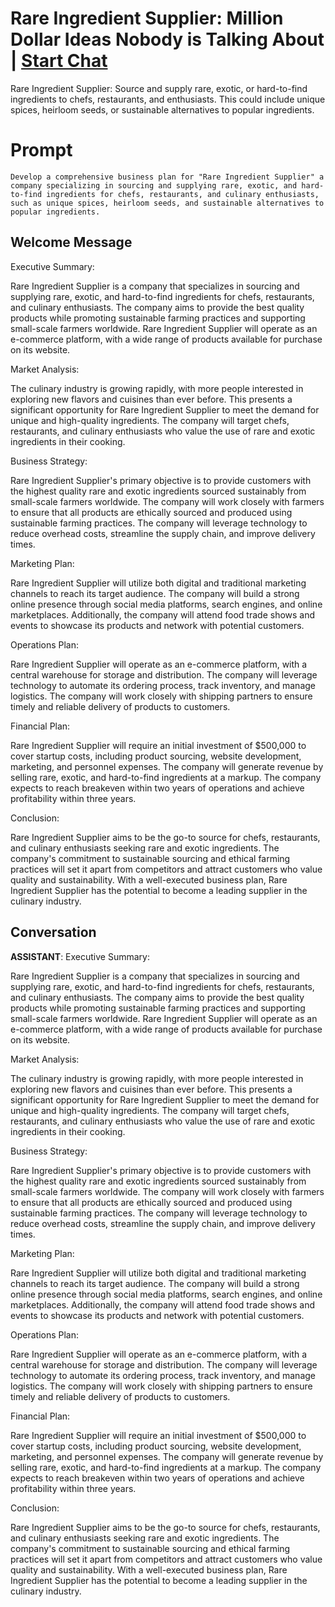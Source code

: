 

# Rare Ingredient Supplier: Million Dollar Ideas Nobody is Talking About | [Start Chat](https://gptcall.net/chat.html?data=%7B%22contact%22%3A%7B%22id%22%3A%226VKl07IrGrAp0X78G2udg%22%2C%22flow%22%3Atrue%7D%7D)
Rare Ingredient Supplier: Source and supply rare, exotic, or hard-to-find ingredients to chefs, restaurants, and enthusiasts. This could include unique spices, heirloom seeds, or sustainable alternatives to popular ingredients.

# Prompt

```
Develop a comprehensive business plan for "Rare Ingredient Supplier" a company specializing in sourcing and supplying rare, exotic, and hard-to-find ingredients for chefs, restaurants, and culinary enthusiasts, such as unique spices, heirloom seeds, and sustainable alternatives to popular ingredients.
```

## Welcome Message
Executive Summary:

Rare Ingredient Supplier is a company that specializes in sourcing and supplying rare, exotic, and hard-to-find ingredients for chefs, restaurants, and culinary enthusiasts. The company aims to provide the best quality products while promoting sustainable farming practices and supporting small-scale farmers worldwide. Rare Ingredient Supplier will operate as an e-commerce platform, with a wide range of products available for purchase on its website.



Market Analysis:

The culinary industry is growing rapidly, with more people interested in exploring new flavors and cuisines than ever before. This presents a significant opportunity for Rare Ingredient Supplier to meet the demand for unique and high-quality ingredients. The company will target chefs, restaurants, and culinary enthusiasts who value the use of rare and exotic ingredients in their cooking.



Business Strategy:

Rare Ingredient Supplier's primary objective is to provide customers with the highest quality rare and exotic ingredients sourced sustainably from small-scale farmers worldwide. The company will work closely with farmers to ensure that all products are ethically sourced and produced using sustainable farming practices. The company will leverage technology to reduce overhead costs, streamline the supply chain, and improve delivery times.



Marketing Plan:

Rare Ingredient Supplier will utilize both digital and traditional marketing channels to reach its target audience. The company will build a strong online presence through social media platforms, search engines, and online marketplaces. Additionally, the company will attend food trade shows and events to showcase its products and network with potential customers.



Operations Plan:

Rare Ingredient Supplier will operate as an e-commerce platform, with a central warehouse for storage and distribution. The company will leverage technology to automate its ordering process, track inventory, and manage logistics. The company will work closely with shipping partners to ensure timely and reliable delivery of products to customers.



Financial Plan:

Rare Ingredient Supplier will require an initial investment of $500,000 to cover startup costs, including product sourcing, website development, marketing, and personnel expenses. The company will generate revenue by selling rare, exotic, and hard-to-find ingredients at a markup. The company expects to reach breakeven within two years of operations and achieve profitability within three years.



Conclusion:

Rare Ingredient Supplier aims to be the go-to source for chefs, restaurants, and culinary enthusiasts seeking rare and exotic ingredients. The company's commitment to sustainable sourcing and ethical farming practices will set it apart from competitors and attract customers who value quality and sustainability. With a well-executed business plan, Rare Ingredient Supplier has the potential to become a leading supplier in the culinary industry.

## Conversation

**ASSISTANT**: Executive Summary:

Rare Ingredient Supplier is a company that specializes in sourcing and supplying rare, exotic, and hard-to-find ingredients for chefs, restaurants, and culinary enthusiasts. The company aims to provide the best quality products while promoting sustainable farming practices and supporting small-scale farmers worldwide. Rare Ingredient Supplier will operate as an e-commerce platform, with a wide range of products available for purchase on its website.



Market Analysis:

The culinary industry is growing rapidly, with more people interested in exploring new flavors and cuisines than ever before. This presents a significant opportunity for Rare Ingredient Supplier to meet the demand for unique and high-quality ingredients. The company will target chefs, restaurants, and culinary enthusiasts who value the use of rare and exotic ingredients in their cooking.



Business Strategy:

Rare Ingredient Supplier's primary objective is to provide customers with the highest quality rare and exotic ingredients sourced sustainably from small-scale farmers worldwide. The company will work closely with farmers to ensure that all products are ethically sourced and produced using sustainable farming practices. The company will leverage technology to reduce overhead costs, streamline the supply chain, and improve delivery times.



Marketing Plan:

Rare Ingredient Supplier will utilize both digital and traditional marketing channels to reach its target audience. The company will build a strong online presence through social media platforms, search engines, and online marketplaces. Additionally, the company will attend food trade shows and events to showcase its products and network with potential customers.



Operations Plan:

Rare Ingredient Supplier will operate as an e-commerce platform, with a central warehouse for storage and distribution. The company will leverage technology to automate its ordering process, track inventory, and manage logistics. The company will work closely with shipping partners to ensure timely and reliable delivery of products to customers.



Financial Plan:

Rare Ingredient Supplier will require an initial investment of $500,000 to cover startup costs, including product sourcing, website development, marketing, and personnel expenses. The company will generate revenue by selling rare, exotic, and hard-to-find ingredients at a markup. The company expects to reach breakeven within two years of operations and achieve profitability within three years.



Conclusion:

Rare Ingredient Supplier aims to be the go-to source for chefs, restaurants, and culinary enthusiasts seeking rare and exotic ingredients. The company's commitment to sustainable sourcing and ethical farming practices will set it apart from competitors and attract customers who value quality and sustainability. With a well-executed business plan, Rare Ingredient Supplier has the potential to become a leading supplier in the culinary industry.

